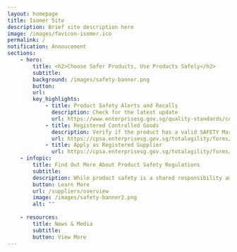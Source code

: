 ```yaml
---
layout: homepage
title: Isomer Site
description: Brief site description here
image: /images/favicon-isomer.ico
permalink: /
notification: Annoucement 
sections:
    - hero:
        title: <h2>Choose Safer Products, Use Products Safely</h2>
        subtitle: 
        background: /images/safety-banner.png
        button:
        url:
        key_highlights:
            - title: Product Safety Alerts and Recalls
              description: Check for the latest update 
              url: https://www.enterprisesg.gov.sg/quality-standards/consumer-protection/for-consumers/product-safety-alerts-and-recalls
            - title: Registered Controlled Goods
              description: Verify if the product has a valid SAFETY Mark
              url: https://cpsa.enterprisesg.gov.sg/totalagility/forms/custom/publicsite/login.html
            - title: Apply as Registered Supplier
              url: https://cpsa.enterprisesg.gov.sg/totalagility/forms/cpssite/PublicTermsAndCondition.form?STR_FORM=DesnApplicationCPS.form%3FAT%3D1&
    - infopic:
        title: Find Out More About Product Safety Regulations
        subtitle: 
        description: While product safety is a shared responsibility among the government, suppliers, consumers and other stakeholders, suppliers have the prime responsibility to ensure they sell safe products. They must comply with the relevant product safety regulations and ensure their products do not pose a safety risk to consumers.
        button: Learn More
        url: /suppliers/overview
        image: /images/safety-banner2.png
        alt: ""
        
    - resources:
        title: News & Media
        subtitle:
        button: View More
---
```

